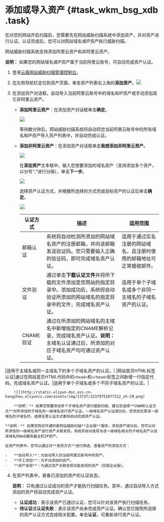 # 添加或导入资产 {#task_wkm_bsg_xdb .task}

在对您的网站开启扫描前，您需要先在网站威胁扫描系统中添加资产，并对资产进行认证。认证完成后，您可以对网站域名或IP资产执行威胁扫描。

网站威胁扫描系统支持添加阿里云资产和非阿里云资产。

**说明：** 如果您的网站域名或IP资产属于当前阿里云账号，可自动完成资产认证。

1.  登录[云盾网站威胁扫描管理控制台](https://yundun.console.aliyun.com/?p=avds)。 
2.  在左侧导航栏定位到资产页面，单击资产列表右上角的**添加资产**。![](http://static-aliyun-doc.oss-cn-hangzhou.aliyuncs.com/assets/img/13737/153797510712642_zh-CN.png)

 
3.  在添加资产对话框，自动导入当前阿里云账号中的域名和IP资产或手动添加其它非阿里云资产。 

    -   **添加阿里云资产**：在添加资产对话框单击**确定**。

        ![](http://static-aliyun-doc.oss-cn-hangzhou.aliyuncs.com/assets/img/13737/153797510712644_zh-CN.png)

        等待数分钟后，网站威胁扫描系统将自动将您当前阿里云账号中的所有域名和IP资产导入资产列表中，并自动完成认证。

    -   **添加非阿里云资产**：在添加资产对话框单击**我想添加非阿里云资产**。

        ![](http://static-aliyun-doc.oss-cn-hangzhou.aliyuncs.com/assets/img/13737/153797510712645_zh-CN.png)

        在**添加资产**文本框中，输入您想要添加的域名资产（支持添加多个资产，以分号“;”进行分隔），单击**下一步**。

        ![](http://static-aliyun-doc.oss-cn-hangzhou.aliyuncs.com/assets/img/13737/153797510712647_zh-CN.png)

        选择资产认证方式，并根据所选择的方式完成目标资产的认证后单击**确定**。

        ![](http://static-aliyun-doc.oss-cn-hangzhou.aliyuncs.com/assets/img/13737/153797510712648_zh-CN.png)

        |认证方式|描述|适用范围|
        |----|--|----|
        |邮箱认证|系统将自动检测所添加的网站域名资产的注册邮箱，并向该邮箱发送验证码。您只需要输入正确的验证码，即可完成域名资产认证。|适用于通过实名注册的网站域名，且注册时使用的邮箱地址可正常接收邮件。|
        |文件验证|通过单击**下载认证文件**并将所下载的文件添加至您网站的指定目录中。添加成功后，系统将自动验证所添加的网站域名的指定目录中的文件，完成域名资产认证。|适用于单个子域名或多个非同一主域名的子域名资产的认证。|
        |CNAME验证|通过在所添加的网站域名的主域名中新增指定的CNAME解析记录，完成域名资产认证。**说明：** 主域名认证通过后，所添加的对应子域名资产均可通过资产认证。

|适用于主域名或同一主域名下的多个子域名资产的认证。|
        |网站首页HTML标签认证|通过在网站首页HTML代码中的`<head>`和`</head>`标签之间新增一行指定代码，完成域名资产认证。|适用于单个子域名或多个不同子域名资产的认证。|

        ![](http://static-aliyun-doc.oss-cn-hangzhou.aliyuncs.com/assets/img/13737/15379751077212_zh-CN.png)

        **说明：** 如果您想要添加多个子域名资产进行威胁扫描，建议您选择**CNAME认证方式**对所添加的子域名的一级域名进行资产认证。一级域名资产认证成功后，您添加任意该一级域名的子域名时，选择任意认证方式都将自动完成资产认证。

    **说明：** 如果您购买开通的是网站威胁扫描**企业版**服务，添加资产成功后，您可以对所添加的一级域名资产进行资产关联发现，系统将自动发现与该一级域名相关的子域名资产以及该域名的Web服务器主机IP资产。

    在资产列表中，您可以通过对**发现方式**进行筛选，查看资产的添加方式：

    -   **自动导入**：为自动导入的当前阿里云账号中的资产。
    -   **手工添加**：为手动添加的资产。
    -   **资产发现**：为通过资产关联发现功能发现的资产（仅限企业版）。
4.  在资产列表中，查看已添加的资产的认证状态。 

    **说明：** 只有通过认证成功的资产才能执行扫描任务。其中，通过自动导入方式添加的资产将自动完成资产认证。

    -   **认证成功**：表示该资产已通过认证，您可以针对该资产执行扫描任务。
    -   **待认证**或**认证失败**：表示该资产尚未完成资产认证。确认您已按照所选择的资产认证方式完成相关配置，单击**认证**，可重新进行资产认证。

